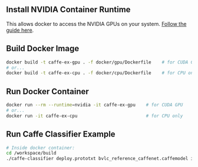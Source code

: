 ## Install NVIDIA Container Runtime

This allows docker to access the NVIDIA GPUs on your system.
[Follow the guide here](https://devblogs.nvidia.com/gpu-containers-runtime/).


## Build Docker Image
```bash
docker build -t caffe-ex-gpu . -f docker/gpu/Dockerfile    # for CUDA GPU
# or...
docker build -t caffe-ex-cpu . -f docker/cpu/Dockerfile    # for CPU only
```

## Run Docker Container
```bash
docker run --rm --runtime=nvidia -it caffe-ex-gpu    # for CUDA GPU
# or...
docker run -it caffe-ex-cpu                          # for CPU only
```

## Run Caffe Classifier Example
```bash
# Inside docker container:
cd /workspace/build
./caffe-classifier deploy.prototxt bvlc_reference_caffenet.caffemodel imagenet_mean.binaryproto labels.txt hotdog.jpg
```

